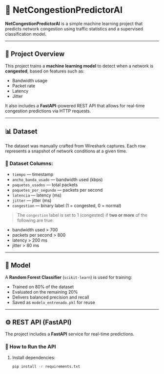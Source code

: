 # 🚦 NetCongestionPredictorAI

**NetCongestionPredictorAI** is a simple machine learning project that predicts network congestion using traffic statistics and a supervised classification model.

---

## 🚀 Project Overview

This project trains a **machine learning model** to detect when a network is **congested**, based on features such as:

- Bandwidth usage
- Packet rate
- Latency
- Jitter

It also includes a **FastAPI**-powered REST API that allows for real-time congestion predictions via HTTP requests.

---

## 📊 Dataset

The dataset was manually crafted from Wireshark captures. Each row represents a snapshot of network conditions at a given time.

### 🧾 Dataset Columns:

- `tiempo` — timestamp
- `ancho_banda_usado` — bandwidth used (kbps)
- `paquetes_usados` — total packets
- `paquetes_por_segundo` — packets per second
- `latencia` — latency (ms)
- `jitter` — jitter (ms)
- `congestion` — binary label (1 = congested, 0 = normal)

> The `congestion` label is set to 1 (congested) if **two or more** of the following are true:
- bandwidth used > 700  
- packets per second > 800  
- latency > 200 ms  
- jitter > 80 ms

---

## 🧠 Model

A **Random Forest Classifier** (`scikit-learn`) is used for training:

- Trained on 80% of the dataset
- Evaluated on the remaining 20%
- Delivers balanced precision and recall
- Saved as `modelo_entrenado.pkl` for reuse

---

## ⚙️ REST API (FastAPI)

The project includes a **FastAPI** service for real-time predictions.

### 🚀 How to Run the API

1. Install dependencies:
   ```bash
   pip install -r requirements.txt

